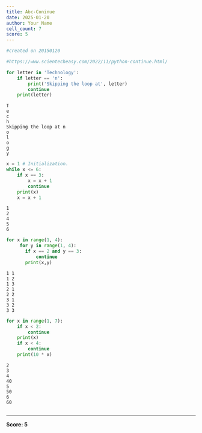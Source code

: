 ```yaml
---
title: Abc-Coninue
date: 2025-01-20
author: Your Name
cell_count: 7
score: 5
---
```


```python
#created on 20150120
```


```python
#https://www.scientecheasy.com/2022/11/python-continue.html/
```


```python
for letter in 'Technology':
    if letter == 'n':
        print('Skipping the loop at', letter)
        continue
    print(letter)
```

    T
    e
    c
    h
    Skipping the loop at n
    o
    l
    o
    g
    y



```python
x = 1 # Initialization.
while x <= 6:
    if x == 3:
        x = x + 1
        continue
    print(x)
    x = x + 1

```

    1
    2
    4
    5
    6



```python
for x in range(1, 4):
     for y in range(1, 4):
       if x == 2 and y == 3:
           continue 
       print(x,y)

```

    1 1
    1 2
    1 3
    2 1
    2 2
    3 1
    3 2
    3 3



```python
for x in range(1, 7):
    if x < 2:
        continue
    print(x)
    if x < 4:
        continue
    print(10 * x)

```

    2
    3
    4
    40
    5
    50
    6
    60



```python

```


---
**Score: 5**
